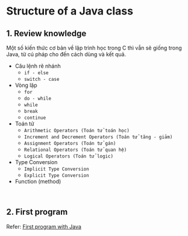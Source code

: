 # Structure of a Java class

## 1. Review knowledge

Một số kiến thức cơ bản về lập trình học trong C thì vẫn sẽ giống trong Java, từ cú pháp cho đến cách dùng và kết quả.

- Câu lệnh rẽ nhánh
  - `if - else`
  - `switch - case`
- Vòng lặp
  - `for`
  - `do - while`
  - `while`
  - `break`
  - `continue`
- Toán tử
  - `Arithmetic Operators (Toán tử toán học)`
  - `Increment and Decrement Operators (Toán tử tăng - giảm)`
  - `Assignment Operators (Toán tử gán)`
  - `Relational Operators (Toán tử quan hệ)`
  - `Logical Operators (Toán tử logic)`
- Type Conversion
  - `Implicit Type Conversion`
  - `Explicit Type Conversion`
- Function (method)

<br />

## 2. First program

Refer: [First program with Java](https://github.com/AnestAcademy/Course-Java-Fundamentals/blob/master/1.%20First%20program%20with%20Java.md)
